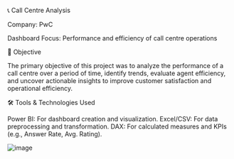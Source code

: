 📞 Call Centre Analysis


Company: PwC


Dashboard Focus: Performance and efficiency of call centre operations




🎯 Objective


The primary objective of this project was to analyze the performance of a call centre over a period of time, identify trends, evaluate agent efficiency, and uncover actionable insights to improve customer satisfaction and operational efficiency.


🛠️ Tools & Technologies Used



Power BI: For dashboard creation and visualization.
Excel/CSV: For data preprocessing and transformation.
DAX: For calculated measures and KPIs (e.g., Answer Rate, Avg. Rating).



![image](https://github.com/user-attachments/assets/154a682c-c75d-4203-9de8-aa4207cb0c20)

